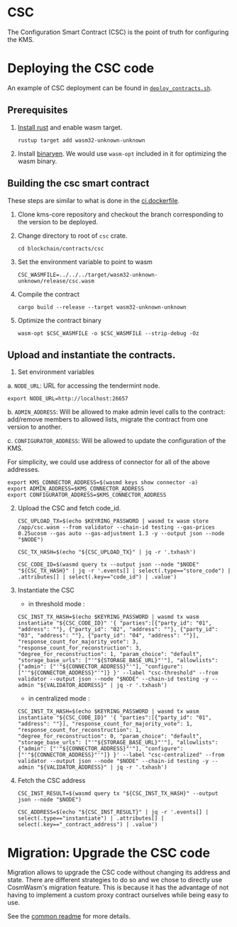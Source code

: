 # CSC

The Configuration Smart Contract (CSC) is the point of truth for configuring the KMS.

# Deploying the CSC code

An example of CSC deployment can be found in [`deploy_contracts.sh`](../../scripts/deploy_contracts.sh).

## Prerequisites

1. [Install rust](https://www.rust-lang.org/tools/install) and enable wasm target.

   ```
   rustup target add wasm32-unknown-unknown
   ```

2. Install [binaryen](https://github.com/WebAssembly/binaryen). We would use
   `wasm-opt` included in it for optimizing the wasm binary.

## Building the csc smart contract

These steps are similar to what is done in the [ci.dockerfile](../../operations/docker/ci.dockerfile).

1. Clone kms-core repository and checkout the branch corresponding to the version to be deployed.

2. Change directory to root of `csc` crate.

   ```
   cd blockchain/contracts/csc
   ```

3. Set the environment variable to point to wasm

   ```
   CSC_WASMFILE=../../../target/wasm32-unknown-unknown/release/csc.wasm
   ```

4. Compile the contract

   ```
   cargo build --release --target wasm32-unknown-unknown
   ```

5. Optimize the contract binary

   ```
   wasm-opt $CSC_WASMFILE -o $CSC_WASMFILE --strip-debug -Oz
   ```

## Upload and instantiate the contracts.

1.  Set environment variables

a. `NODE_URL`: URL for accessing the tendermint node.

```
export NODE_URL=http://localhost:26657
```

b. `ADMIN_ADDRESS`: Will be allowed to make admin level calls to the contract:
add/remove members to allowed lists, migrate the contract from one version to
another.

c. `CONFIGURATOR_ADDRESS`: Will be allowed to update the configuration of the KMS.


For simplicity, we could use address of connector for all of the above addresses.

```
export KMS_CONNECTOR_ADDRESS=$(wasmd keys show connector -a)
export ADMIN_ADDRESS=$KMS_CONNECTOR_ADDRESS
export CONFIGURATOR_ADDRESS=$KMS_CONNECTOR_ADDRESS
```

2. Upload the CSC and fetch code_id.

   ```
   CSC_UPLOAD_TX=$(echo $KEYRING_PASSWORD | wasmd tx wasm store /app/csc.wasm --from validator --chain-id testing --gas-prices 0.25ucosm --gas auto --gas-adjustment 1.3 -y --output json --node "$NODE")
   ```

   ```
   CSC_TX_HASH=$(echo "${CSC_UPLOAD_TX}" | jq -r '.txhash')
   ```

   ```
   CSC_CODE_ID=$(wasmd query tx --output json --node "$NODE" "${CSC_TX_HASH}" | jq -r '.events[] | select(.type=="store_code") | .attributes[] | select(.key=="code_id") | .value')
   ```


3. Instantiate the CSC
   - in threshold mode :

   ```
   CSC_INST_TX_HASH=$(echo $KEYRING_PASSWORD | wasmd tx wasm instantiate "${CSC_CODE_ID}" '{ "parties":[{"party_id": "01", "address": ""}, {"party_id": "02", "address": ""}, {"party_id": "03", "address": ""}, {"party_id": "04", "address": ""}], "response_count_for_majority_vote": 3, "response_count_for_reconstruction": 3, "degree_for_reconstruction": 1, "param_choice": "default", "storage_base_urls": ["'"${STORAGE_BASE_URL}"'"], "allowlists":{"admin": ["'"${CONNECTOR_ADDRESS}"'"], "configure": ["'"${CONNECTOR_ADDRESS}"'"]} }' --label "csc-threshold" --from validator --output json --node "$NODE" --chain-id testing -y --admin "${VALIDATOR_ADDRESS}" | jq -r '.txhash')
   ```

   - in centralized mode :
   ```
   CSC_INST_TX_HASH=$(echo $KEYRING_PASSWORD | wasmd tx wasm instantiate "${CSC_CODE_ID}" '{ "parties":[{"party_id": "01", "address": ""}], "response_count_for_majority_vote": 1, "response_count_for_reconstruction": 1, "degree_for_reconstruction": 0, "param_choice": "default", "storage_base_urls": ["'"${STORAGE_BASE_URL}"'"], "allowlists":{"admin": ["'"${CONNECTOR_ADDRESS}"'"], "configure": ["'"${CONNECTOR_ADDRESS}"'"]} }' --label "csc-centralized" --from validator --output json --node "$NODE" --chain-id testing -y --admin "${VALIDATOR_ADDRESS}" | jq -r '.txhash')

   ```

4. Fetch the CSC address

   ```
   CSC_INST_RESULT=$(wasmd query tx "${CSC_INST_TX_HASH}" --output json --node "$NODE")
   ```

   ```
   CSC_ADDRESS=$(echo "${CSC_INST_RESULT}" | jq -r '.events[] | select(.type=="instantiate") | .attributes[] | select(.key=="_contract_address") | .value')
   ```

# Migration: Upgrade the CSC code

Migration allows to upgrade the CSC code without changing its address and state.
There are different strategies to do so and we chose to directly use CosmWasm's migration feature.
This is because it has the advantage of not having to implement a custom proxy contract ourselves while
being easy to use.

See the [common readme](../common/README.md) for more details.